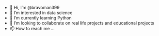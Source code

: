 - 👋 Hi, I’m @bravoman399
- 👀 I’m interested in data science
- 🌱 I’m currently learning Python
- 💞️ I’m looking to collaborate on real life projects and educational projects
- 📫 How to reach me ...

<!---
bravoman399/bravoman399 is a ✨ special ✨ repository because its `README.md` (this file) appears on your GitHub profile.
You can click the Preview link to take a look at your changes.
--->
